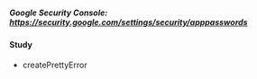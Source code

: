 ##### Google Security Console: https://security.google.com/settings/security/apppasswords

#### Study

-   createPrettyError
